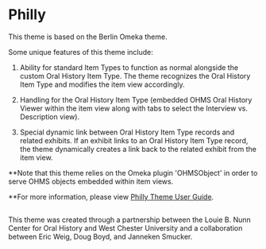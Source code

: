 # Philly
This theme is based on the Berlin Omeka theme.

Some unique features of this theme include:

1. Ability for standard Item Types to function as normal alongside the custom Oral History Item Type.  The theme recognizes the Oral History Item Type and modifies the item view accordingly.

2. Handling for the Oral History Item Type (embedded OHMS Oral History Viewer within the item view along with tabs to select the Interview vs. Description view). 

3. Special dynamic link between Oral History Item Type records and related exhibits.  If an exhibit links to an Oral History Item Type record, the theme dynamically creates a link back to the related exhibit from the item view.

**Note that this theme relies on the Omeka plugin 'OHMSObject' in order to serve OHMS objects embedded within item views.

**For more information, please view <a href="https://github.com/libmanuk/Philly/blob/master/Philly%20Theme%20Documentation_v1.0.pdf">Philly Theme User Guide</a>.

##
This theme was created through a partnership between the Louie B. Nunn Center for Oral History and West Chester University and a collaboration between Eric Weig, Doug Boyd, and Janneken Smucker.   

